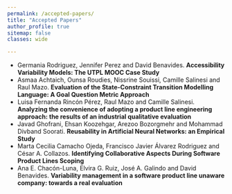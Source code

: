 ```yaml
---
permalink: /accepted-papers/
title: "Accepted Papers"
author_profile: true
sitemap: false
classes: wide

---
```


  - Germania Rodriguez, Jennifer Perez and David Benavides. **Accessibility Variability Models: The UTPL MOOC Case Study**
  - Asmaa Achtaich, Ounsa Roudies, Nissrine Souissi, Camille Salinesi and Raul Mazo. **Evaluation of the State-Constraint Transition Modelling Language: A Goal Question Metric Approach**
  - Luisa Fernanda Rincón Pérez, Raul Mazo and Camille Salinesi. **Analyzing the convenience of adopting a product line engineering approach: the results of an industrial qualitative evaluation**
  - Javad Ghofrani, Ehsan Koozehgar, Arezoo Bozorgmehr and Mohammad Divband Soorati. **Reusability in Artificial Neural Networks: an Empirical Study**	
  - Marta Cecilia Camacho Ojeda, Francisco Javier Álvarez Rodriguez and César A. Collazos. **Identifying Collaborative Aspects During Software Product Lines Scoping**
  - Ana E. Chacón-Luna, Elvira G. Ruiz, José A. Galindo and David Benavides. **Variability management in a software product line unaware company: towards a real evaluation**


